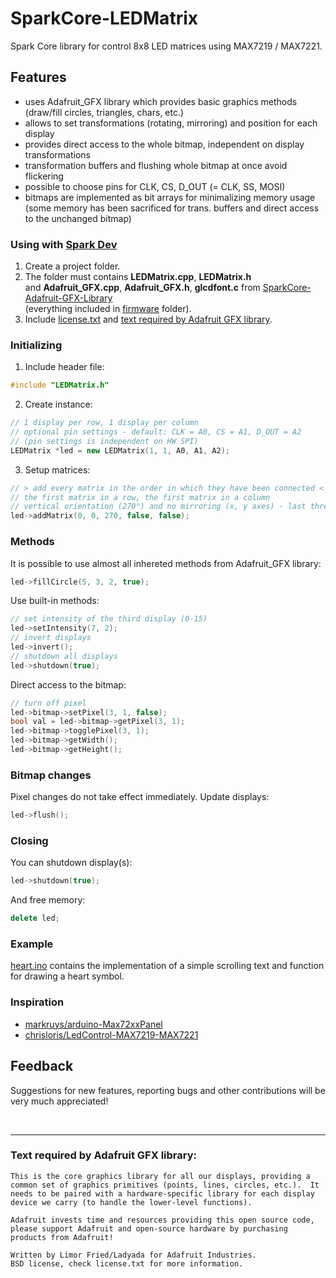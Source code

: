 # SparkCore-LEDMatrix
Spark Core library for control 8x8 LED matrices using MAX7219 / MAX7221.<br>

## Features
* uses Adafruit_GFX library which provides basic graphics methods<br>
(draw/fill circles, triangles, chars, etc.)
* allows to set transformations (rotating, mirroring) and position for each display
* provides direct access to the whole bitmap, independent on display transformations
* transformation buffers and flushing whole bitmap at once avoid flickering
* possible to choose pins for CLK, CS, D_OUT (= CLK, SS, MOSI)
* bitmaps are implemented as bit arrays for minimalizing memory usage<br>
(some memory has been sacrificed for trans. buffers and direct access to the unchanged bitmap)

### Using with [Spark Dev](https://www.spark.io/dev)
1. Create a project folder.
2. The folder must contains **LEDMatrix.cpp**, **LEDMatrix.h**<br>
and **Adafruit_GFX.cpp**, **Adafruit_GFX.h**, **glcdfont.c** from [SparkCore-Adafruit-GFX-Library](https://github.com/digitalwizards/SparkCore-Adafruit-GFX-Library)<br>
(everything included in [firmware](firmware) folder).
3. Include [license.txt](license.txt) and [text required by Adafruit GFX library](#text-required-by-adafruit-gfx-library).

### Initializing
1) Include header file:
```C++
#include "LEDMatrix.h"
```
2) Create instance:
```C++
// 1 display per row, 1 display per column
// optional pin settings - default: CLK = A0, CS = A1, D_OUT = A2
// (pin settings is independent on HW SPI)
LEDMatrix *led = new LEDMatrix(1, 1, A0, A1, A2);
```
3) Setup matrices:
```C++
// > add every matrix in the order in which they have been connected <
// the first matrix in a row, the first matrix in a column
// vertical orientation (270°) and no mirroring (x, y axes) - last three args optional
led->addMatrix(0, 0, 270, false, false);
```

### Methods
It is possible to use almost all inhereted methods from Adafruit_GFX library:
```C++
led->fillCircle(5, 3, 2, true);
```
Use built-in methods:
```C++
// set intensity of the third display (0-15)  
led->setIntensity(7, 2);
// invert displays
led->invert();
// shutdown all displays
led->shutdown(true);
```
Direct access to the bitmap:
```C++
// turn off pixel
led->bitmap->setPixel(3, 1, false);
bool val = led->bitmap->getPixel(3, 1);
led->bitmap->togglePixel(3, 1);
led->bitmap->getWidth();
led->bitmap->getHeight();
```

### Bitmap changes
Pixel changes do not take effect immediately. Update displays:
```C++
led->flush();
```

### Closing
You can shutdown display(s):
```C++
led->shutdown(true);
```
And free memory:
```C++
delete led;
```

### Example
[heart.ino](firmware/examples/heart.ino) contains the implementation of a simple scrolling text and function for drawing a heart symbol.

### Inspiration
* [markruys/arduino-Max72xxPanel](https://github.com/markruys/arduino-Max72xxPanel)
* [chrisloris/LedControl-MAX7219-MAX7221](https://github.com/chrisloris/LedControl-MAX7219-MAX7221)

## Feedback
Suggestions for new features, reporting bugs and other contributions will be very much appreciated!

<br><hr>
### Text required by Adafruit GFX library:
```
This is the core graphics library for all our displays, providing a common set of graphics primitives (points, lines, circles, etc.).  It needs to be paired with a hardware-specific library for each display device we carry (to handle the lower-level functions).

Adafruit invests time and resources providing this open source code, please support Adafruit and open-source hardware by purchasing products from Adafruit!

Written by Limor Fried/Ladyada for Adafruit Industries.
BSD license, check license.txt for more information.
```
